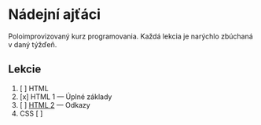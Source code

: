 # Nádejní ajťáci

Poloimprovizovaný kurz programovania. Každá lekcia je narýchlo zbúchaná
v daný týžďeň.

## Lekcie

1. [ ] HTML
  1. [x] HTML 1 — Úplné základy
  2. [ ] [HTML 2](html/html-2-odkazy/README.md) — Odkazy
2. CSS [ ]
